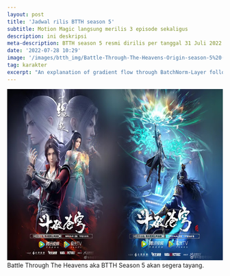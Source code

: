```yaml
---
layout: post
title: 'Jadwal rilis BTTH season 5'
subtitle: Motion Magic langsung merilis 3 episode sekaligus
description: ini deskripsi
meta-description: BTTH season 5 resmi dirilis per tanggal 31 Juli 2022. Pihak Motion Magic langsung merilis 3 episode sekaligus
date: '2022-07-28 10:29'
image: '/images/btth_img/Battle-Through-The-Heavens-Origin-season-5%20(1).jpg'
tag: karakter
excerpt: "An explanation of gradient flow through BatchNorm-Layer following the circuit representation learned in Standfords class CS231n."
---
```


<img alt='btth' src="/images/btth_img/Battle-Through-The-Heavens-Origin-season-5%20(1).jpg" width="640" height="400"/>
Battle Through The Heavens aka BTTH Season 5 akan segera tayang.

